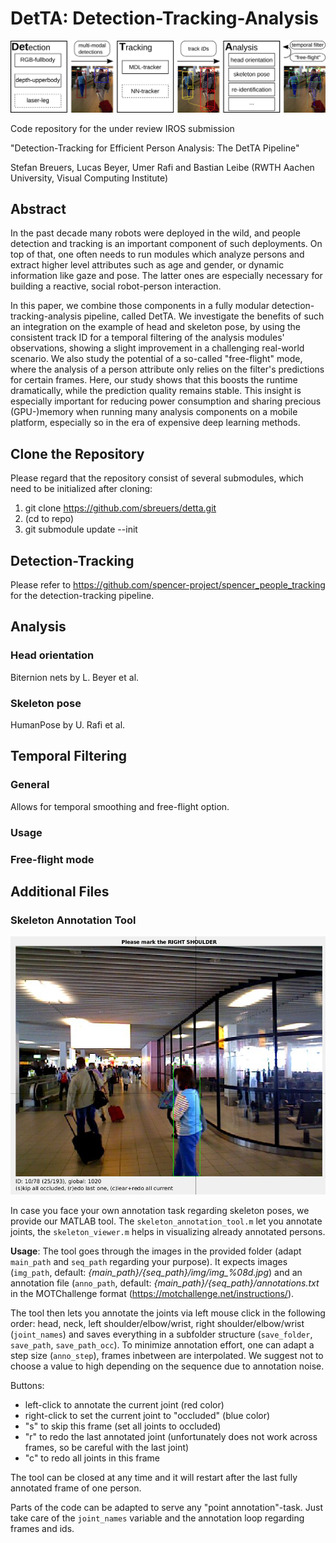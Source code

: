 # DetTA: Detection-Tracking-Analysis

![Overview of the detection-tracking-analysis pipeline](images/pipeline.png?raw=true "Overview of the detection-tracking-analysis pipeline")

Code repository for the under review IROS submission

"Detection-Tracking for Efficient Person Analysis: The DetTA Pipeline"

Stefan Breuers, Lucas Beyer, Umer Rafi and Bastian Leibe
(RWTH Aachen University, Visual Computing Institute)

## Abstract
In the past decade many robots were deployed in the wild, and people detection and tracking is an important component of such deployments.
On top of that, one often needs to run modules which analyze persons and extract higher level attributes such as age and gender, or dynamic information like gaze and pose.
The latter ones are especially necessary for building a reactive, social robot-person interaction.

In this paper, we combine those components in a fully modular detection-tracking-analysis pipeline, called DetTA.
We investigate the benefits of such an integration on the example of head and skeleton pose, by using the consistent track ID for a temporal filtering of the analysis modules' observations, showing a slight improvement in a challenging real-world scenario.
We also study the potential of a so-called "free-flight" mode, where the analysis of a person attribute only relies on the filter's predictions for certain frames.
Here, our study shows that this boosts the runtime dramatically, while the prediction quality remains stable.
This insight is especially important for reducing power consumption and sharing precious (GPU-)memory when running many analysis components on a mobile platform, especially so in the era of expensive deep learning methods.

## Clone the Repository
Please regard that the repository consist of several submodules, which need to be initialized after cloning:
1) git clone https://github.com/sbreuers/detta.git
2) (cd to repo)
3) git submodule update --init

## Detection-Tracking
Please refer to https://github.com/spencer-project/spencer_people_tracking for the detection-tracking pipeline.

## Analysis
### Head orientation
Biternion nets by L. Beyer et al.

### Skeleton pose
HumanPose by U. Rafi et al.

## Temporal Filtering
### General
Allows for temporal smoothing and free-flight option.

### Usage

### Free-flight mode

## Additional Files
### Skeleton Annotation Tool
![The skeleton annotation tool](images/annotool_ex.png?raw=true "The skeleton annotation tool")

In case you face your own annotation task regarding skeleton poses, we provide our MATLAB tool.
The `skeleton_annotation_tool.m` let you annotate joints, the `skeleton_viewer.m` helps in visualizing already annotated persons.

**Usage**: The tool goes through the images in the provided folder (adapt `main_path` and `seq_path` regarding your purpose). It expects images (`img_path`, default: *{main_path}/{seq_path}/img/img_%08d.jpg*) and an annotation file (`anno_path`, default: *{main_path}/{seq_path}/annotations.txt* in the MOTChallenge format (https://motchallenge.net/instructions/).

The tool then lets you annotate the joints via left mouse click in the following order: head, neck, left shoulder/elbow/wrist, right shoulder/elbow/wrist (`joint_names`) and saves everything in a subfolder structure (`save_folder`, `save_path`, `save_path_occ`).
To minimize annotation effort, one can adapt a step size (`anno_step`), frames inbetween are interpolated. We suggest not to choose a value to high depending on the sequence due to annotation noise.

Buttons:
- left-click to annotate the current joint (red color)
- right-click to set the current joint to "occluded" (blue color)
- "s" to skip this frame (set all joints to occluded)
- "r" to redo the last annotated joint (unfortunately does not work across frames, so be careful with the last joint)
- "c" to redo all joints in this frame

The tool can be closed at any time and it will restart after the last fully annotated frame of one person.

Parts of the code can be adapted to serve any "point annotation"-task. Just take care of the `joint_names` variable and the annotation loop regarding frames and ids.
